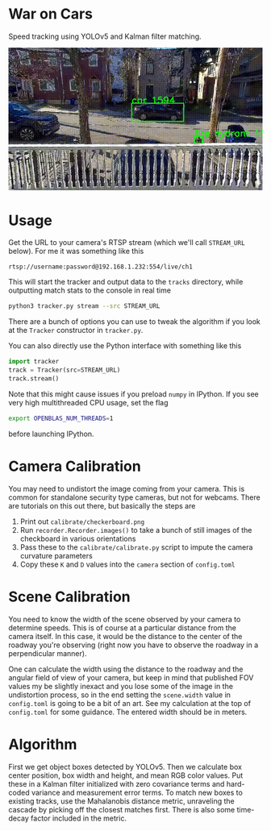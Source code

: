 # War on Cars

Speed tracking using YOLOv5 and Kalman filter matching.

![car track](promo/car_track.gif)

# Usage

Get the URL to your camera's RTSP stream (which we'll call `STREAM_URL` below). For me it was something like this
```
rtsp://username:password@192.168.1.232:554/live/ch1
```

This will start the tracker and output data to the `tracks` directory, while outputting match stats to the console in real time
```bash
python3 tracker.py stream --src STREAM_URL
```
There are a bunch of options you can use to tweak the algorithm if you look at the `Tracker` constructor in `tracker.py`.

You can also directly use the Python interface with something like this
```python
import tracker
track = Tracker(src=STREAM_URL)
track.stream()
```
Note that this might cause issues if you preload `numpy` in IPython. If you see very high multithreaded CPU usage, set the flag
```bash
export OPENBLAS_NUM_THREADS=1
```
before launching IPython.

# Camera Calibration

You may need to undistort the image coming from your camera. This is common for standalone security type cameras, but not for webcams. There are tutorials on this out there, but basically the steps are
1. Print out `calibrate/checkerboard.png`
2. Run `recorder.Recorder.images()` to take a bunch of still images of the checkboard in various orientations
3. Pass these to the `calibrate/calibrate.py` script to impute the camera curvature parameters
4. Copy these `K` and `D` values into the `camera` section of `config.toml`

# Scene Calibration

You need to know the width of the scene observed by your camera to determine speeds. This is of course at a particular distance from the camera itself. In this case, it would be the distance to the center of the roadway you're observing (right now you have to observe the roadway in a perpendicular manner).

One can calculate the width using the distance to the roadway and the angular field of view of your camera, but keep in mind that published FOV values my be slightly inexact and you lose some of the image in the undistortion process, so in the end setting the `scene.width` value in `config.toml` is going to be a bit of an art. See my calculation at the top of `config.toml` for some guidance. The entered width should be in meters.

# Algorithm

First we get object boxes detected by YOLOv5. Then we calculate box center position, box width and height, and mean RGB color values. Put these in a Kalman filter initialized with zero covariance terms and hard-coded variance and measurement error terms. To match new boxes to existing tracks, use the Mahalanobis distance metric, unraveling the cascade by picking off the closest matches first. There is also some time-decay factor included in the metric.
